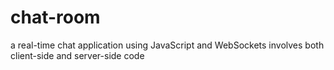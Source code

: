 # chat-room
a real-time chat application using JavaScript and WebSockets involves both client-side and server-side code
